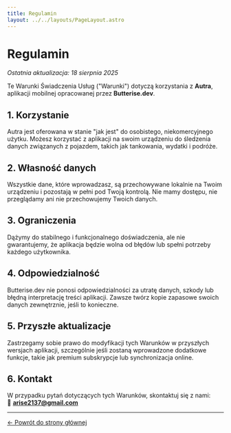 ```yaml
---
title: Regulamin
layout: ../../layouts/PageLayout.astro
---
```


# Regulamin

_Ostatnia aktualizacja: 18 sierpnia 2025_

Te Warunki Świadczenia Usług ("Warunki") dotyczą korzystania z **Autra**, aplikacji mobilnej opracowanej przez **Butterise.dev**.

## 1. Korzystanie

Autra jest oferowana w stanie "jak jest" do osobistego, niekomercyjnego użytku. Możesz korzystać z aplikacji na swoim urządzeniu do śledzenia danych związanych z pojazdem, takich jak tankowania, wydatki i podróże.

## 2. Własność danych

Wszystkie dane, które wprowadzasz, są przechowywane lokalnie na Twoim urządzeniu i pozostają w pełni pod Twoją kontrolą. Nie mamy dostępu, nie przeglądamy ani nie przechowujemy Twoich danych.

## 3. Ograniczenia

Dążymy do stabilnego i funkcjonalnego doświadczenia, ale nie gwarantujemy, że aplikacja będzie wolna od błędów lub spełni potrzeby każdego użytkownika.

## 4. Odpowiedzialność

Butterise.dev nie ponosi odpowiedzialności za utratę danych, szkody lub błędną interpretację treści aplikacji. Zawsze twórz kopie zapasowe swoich danych zewnętrznie, jeśli to konieczne.

## 5. Przyszłe aktualizacje

Zastrzegamy sobie prawo do modyfikacji tych Warunków w przyszłych wersjach aplikacji, szczególnie jeśli zostaną wprowadzone dodatkowe funkcje, takie jak premium subskrypcje lub synchronizacja online.

## 6. Kontakt

W przypadku pytań dotyczących tych Warunków, skontaktuj się z nami:  
📧 **arise2137@gmail.com**

---

<div class="mt-8 text-center">
  <a href="../" class="inline-flex items-center px-6 py-3 bg-yellow-500 hover:bg-yellow-600 text-white font-medium rounded-lg transition-all duration-200">
    ← Powrót do strony głównej
  </a>
</div>
